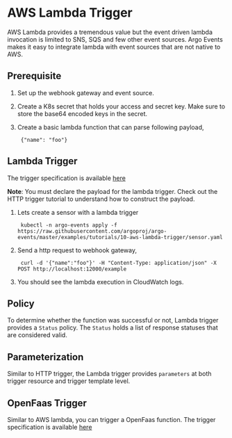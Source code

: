 # AWS Lambda Trigger

AWS Lambda provides a tremendous value but the event driven lambda invocation is limited to 
SNS, SQS and few other event sources. Argo Events makes it easy to integrate lambda with event sources
that are not native to AWS.

## Prerequisite
1. Set up the webhook gateway and event source.
2. Create a K8s secret that holds your access and secret key. Make sure to store the base64
   encoded keys in the secret.
3. Create a basic lambda function that can parse following payload,

        {"name": "foo"}

## Lambda Trigger

The trigger specification is available [here](https://github.com/argoproj/argo-events/blob/master/api/sensor.md#awslambdatrigger)

**Note**: You must declare the payload for the lambda trigger. Check out the HTTP trigger tutorial
to understand how to construct the payload.

1. Lets create a sensor with a lambda trigger

        kubectl -n argo-events apply -f https://raw.githubusercontent.com/argoproj/argo-events/master/examples/tutorials/10-aws-lambda-trigger/sensor.yaml

2. Send a http request to webhook gateway,

        curl -d '{"name":"foo"}' -H "Content-Type: application/json" -X POST http://localhost:12000/example

3. You should see the lambda execution in CloudWatch logs.

## Policy
To determine whether the function was successful or not, Lambda trigger provides a `Status` policy.
The `Status` holds a list of response statuses that are considered valid.

## Parameterization
Similar to HTTP trigger, the Lambda trigger provides `parameters` at both trigger resource and trigger template level.

## OpenFaas Trigger
Similar to AWS lambda, you can trigger a OpenFaas function. The trigger specification is available [here](https://github.com/argoproj/argo-events/blob/worflow-triggers/api/sensor.md#openfaastrigger)
